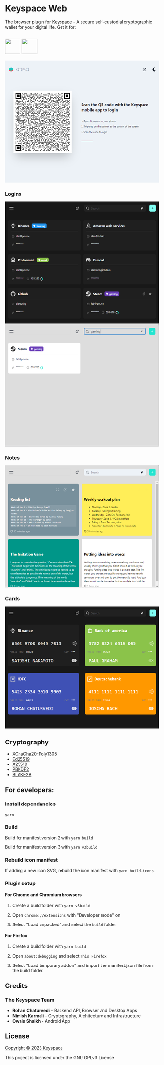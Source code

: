 # Keyspace Web
The browser plugin for [Keyspace](https://keyspace.cloud) - A secure self-custodial cryptographic wallet for your digital life. Get it for:

<a href="https://addons.mozilla.org/en-US/firefox/addon/keyspace/" target="_blank" title="Firefox"><img src="https://imgur.com/ihXsdDO.png" width="50" height="50"></a>
<a href="https://addons.mozilla.org/en-US/firefox/addon/keyspace/" target="_blank" title="Tor Browser"><img src="https://imgur.com/MQYBSrD.png" width="50" height="50"></a>
---
<img src="assets/keyroute.PNG" alt="Logins" height="400px"/>

### Logins
<img src="assets/ss1.PNG" alt="Logins" height="400px"/>
<img src="assets/ss4.PNG" alt="Logins" height="400px"/>

### Notes
<img src="assets/ss2.PNG" alt="Logins" height="400px"/>

### Cards
<img src="assets/ss3.PNG" alt="Logins" height="400px"/>

## Cryptography

- [XChaCha20-Poly1305](https://doc.libsodium.org/secret-key_cryptography/aead/chacha20-poly1305/xchacha20-poly1305_construction)
- [Ed25519](https://doc.libsodium.org/secret-key_cryptography/aead/chacha20-poly1305/xchacha20-poly1305_construction)
- [X25519](https://doc.libsodium.org/key_exchange#usage)
- [PBKDF2](https://github.com/bitcoin/bips/blob/master/bip-0039.mediawiki#from-mnemonic-to-seed)
- [BLAKE2B](https://doc.libsodium.org/key_derivation#deriving-keys-from-a-single-high-entropy-key)

## For developers:

### Install dependancies

`yarn`

### Build
Build for manifest version 2 with `yarn build`

Build for manifest version 3 with `yarn v3build`

### Rebuild icon manifest

If adding a new icon SVG, rebuild the icon manifest with `yarn build-icons`

### Plugin setup
#### For Chrome and Chromium browsers

1. Create a build folder with `yarn v3build`

2. Open `chrome://extensions` with "Developer mode" on

3. Select "Load unpacked" and select the `build` folder


#### For Firefox

1. Create a build folder with `yarn build`

2. Open `about:debugging` and select `This Firefox`

3. Select "Load temporary addon" and import the manifest.json file from the build folder.

## Credits

### The Keyspace Team

- **Rohan Chaturvedi** - Backend API, Browser and Desktop Apps
- **Nimish Karmali** - Cryptography, Architecture and Infrastructure
- **Owais Shaikh** - Android App

## License

[Copyright © 2023 Keyspace](LICENSE)

This project is licensed under the GNU GPLv3 License
